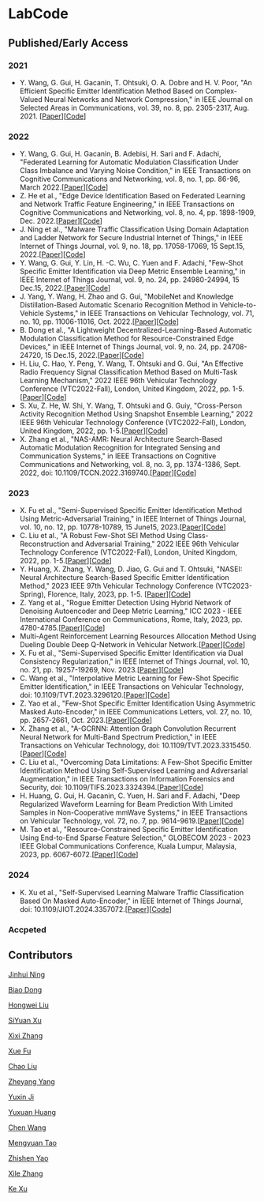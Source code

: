 # LabCode
## Published/Early Access

### 2021

*  Y. Wang, G. Gui, H. Gacanin, T. Ohtsuki, O. A. Dobre and H. V. Poor, "An Efficient Specific Emitter Identification Method Based on Complex-Valued Neural Networks and Network Compression," in IEEE Journal on Selected Areas in Communications, vol. 39, no. 8, pp. 2305-2317, Aug. 2021. [[Paper](https://ieeexplore.ieee.org/abstract/document/9448105)][[Code](https://github.com/BeechburgPieStar/SlimSEI)]

### 2022

*  Y. Wang, G. Gui, H. Gacanin, B. Adebisi, H. Sari and F. Adachi, "Federated Learning for Automatic Modulation Classification Under Class Imbalance and Varying Noise Condition," in IEEE Transactions on Cognitive Communications and Networking, vol. 8, no. 1, pp. 86-96, March 2022.[[Paper](https://ieeexplore.ieee.org/abstract/document/9456904/)][[Code](https://github.com/BeechburgPieStar/FLAMC)]
*  Z. He et al., "Edge Device Identification Based on Federated Learning and Network Traffic Feature Engineering," in IEEE Transactions on Cognitive Communications and Networking, vol. 8, no. 4, pp. 1898-1909, Dec. 2022.[[Paper](https://ieeexplore.ieee.org/abstract/document/9502154)][[Code](https://github.com/BeechburgPieStar/FocalDTI)]
*  J. Ning et al., "Malware Traffic Classification Using Domain Adaptation and Ladder Network for Secure Industrial Internet of Things," in IEEE Internet of Things Journal, vol. 9, no. 18, pp. 17058-17069, 15 Sept.15, 2022.[[Paper](https://ieeexplore.ieee.org/abstract/document/9632825/)][[Code](https://github.com/yzjh/Keras-MTC-DA-Ladder)]
*  Y. Wang, G. Gui, Y. Lin, H. -C. Wu, C. Yuen and F. Adachi, "Few-Shot Specific Emitter Identification via Deep Metric Ensemble Learning," in IEEE Internet of Things Journal, vol. 9, no. 24, pp. 24980-24994, 15 Dec.15, 2022.[[Paper](https://ieeexplore.ieee.org/abstract/document/9846906)][[Code](https://github.com/BeechburgPieStar/FS-SEI)]
*  J. Yang, Y. Wang, H. Zhao and G. Gui, "MobileNet and Knowledge Distillation-Based Automatic Scenario Recognition Method in Vehicle-to-Vehicle Systems," in IEEE Transactions on Vehicular Technology, vol. 71, no. 10, pp. 11006-11016, Oct. 2022.[[Paper](https://ieeexplore.ieee.org/abstract/document/9802718)][[Code](https://github.com/BeechburgPieStar/V2V-Dataset-for-Scenario-Identification)]
*  B. Dong et al., "A Lightweight Decentralized-Learning-Based Automatic Modulation Classification Method for Resource-Constrained Edge Devices," in IEEE Internet of Things Journal, vol. 9, no. 24, pp. 24708-24720, 15 Dec.15, 2022.[[Paper](https://ieeexplore.ieee.org/document/9844135/)][[Code](https://github.com/dongbiao321/MCMBNN-for-CentAMC-and-DecentAMC)]
*  H. Liu, C. Hao, Y. Peng, Y. Wang, T. Ohtsuki and G. Gui, "An Effective Radio Frequency Signal Classification Method Based on Multi-Task Learning Mechanism," 2022 IEEE 96th Vehicular Technology Conference (VTC2022-Fall), London, United Kingdom, 2022, pp. 1-5.[[Paper](https://ieeexplore.ieee.org/abstract/document/10012794)][[Code](https://github.com/LiuK1288/lhw-000)]
*  S. Xu, Z. He, W. Shi, Y. Wang, T. Ohtsuki and G. Guiy, "Cross-Person Activity Recognition Method Using Snapshot Ensemble Learning," 2022 IEEE 96th Vehicular Technology Conference (VTC2022-Fall), London, United Kingdom, 2022, pp. 1-5.[[Paper](https://ieeexplore.ieee.org/abstract/document/10013044)][[Code](https://github.com/NJUPT-Sivan/Cross-person-HAR)]
*  X. Zhang et al., "NAS-AMR: Neural Architecture Search-Based Automatic Modulation Recognition for Integrated Sensing and Communication Systems," in IEEE Transactions on Cognitive Communications and Networking, vol. 8, no. 3, pp. 1374-1386, Sept. 2022, doi: 10.1109/TCCN.2022.3169740.[[Paper](https://ieeexplore.ieee.org/abstract/document/9762373)][[Code](https://github.com/XixiZhang123/NAS-AMR)]

### 2023

*  X. Fu et al., "Semi-Supervised Specific Emitter Identification Method Using Metric-Adversarial Training," in IEEE Internet of Things Journal, vol. 10, no. 12, pp. 10778-10789, 15 June15, 2023.[[Paper](https://ieeexplore.ieee.org/document/10026879)][[Code](https://github.com/lovelymimola/MAT-based-SS-SEI)]
*  C. Liu et al., "A Robust Few-Shot SEI Method Using Class-Reconstruction and Adversarial Training," 2022 IEEE 96th Vehicular Technology Conference (VTC2022-Fall), London, United Kingdom, 2022, pp. 1-5.[[Paper](https://ieeexplore.ieee.org/document/10012716)][[Code](https://github.com/LIUC-000/CRCN-AT)]
*  Y. Huang, X. Zhang, Y. Wang, D. Jiao, G. Gui and T. Ohtsuki, "NASEI: Neural Architecture Search-Based Specific Emitter Identification Method," 2023 IEEE 97th Vehicular Technology Conference (VTC2023-Spring), Florence, Italy, 2023, pp. 1-5. [[Paper](https://ieeexplore.ieee.org/abstract/document/10199409)][[Code](https://github.com/huangyuxuan11/NASEI)]
*  Z. Yang et al., "Rogue Emitter Detection Using Hybrid Network of Denoising Autoencoder and Deep Metric Learning," ICC 2023 - IEEE International Conference on Communications, Rome, Italy, 2023, pp. 4780-4785.[[Paper](https://arxiv.org/abs/2212.00242)][[Code](https://github.com/yzybeibei/DMNet)]
*  Multi-Agent Reinforcement Learning Resources Allocation Method Using Dueling Double Deep Q-Network in Vehicular Network.[[Paper](https://ieeexplore.ieee.org/abstract/document/10123947)][[Code](https://github.com/Ljyx1/paper-codes/tree/master)]
*  X. Fu et al., "Semi-Supervised Specific Emitter Identification via Dual Consistency Regularization," in IEEE Internet of Things Journal, vol. 10, no. 21, pp. 19257-19269, Nov. 2023.[[Paper](https://ieeexplore.ieee.org/abstract/document/10139822)][[Code](https://github.com/lovelymimola/DCR-Based-SemiSEI)]
*  C. Wang et al., "Interpolative Metric Learning for Few-Shot Specific Emitter Identification," in IEEE Transactions on Vehicular Technology, doi: 10.1109/TVT.2023.3296120.[[Paper](https://ieeexplore.ieee.org/abstract/document/10190130)][[Code](https://github.com/chengJoin/InterML-for-FS-SEI)]
*  Z. Yao et al., "Few-Shot Specific Emitter Identification Using Asymmetric Masked Auto-Encoder," in IEEE Communications Letters, vol. 27, no. 10, pp. 2657-2661, Oct. 2023.[[Paper](https://ieeexplore.ieee.org/abstract/document/10243409)][[Code](https://github.com/sleepeach/SFS-SEI)]
*  X. Zhang et al., "A-GCRNN: Attention Graph Convolution Recurrent Neural Network for Multi-Band Spectrum Prediction," in IEEE Transactions on Vehicular Technology, doi: 10.1109/TVT.2023.3315450.[[Paper](https://ieeexplore.ieee.org/abstract/document/10251662/)][[Code](https://github.com/TLTLHILL/A-GCRNN-for-spectrum-prediction)]
*  C. Liu et al., "Overcoming Data Limitations: A Few-Shot Specific Emitter Identification Method Using Self-Supervised Learning and Adversarial Augmentation," in IEEE Transactions on Information Forensics and Security, doi: 10.1109/TIFS.2023.3324394.[[Paper](https://ieeexplore.ieee.org/abstract/document/10285131/)][[Code](https://github.com/LIUC-000/SA2SEI)]
*  H. Huang, G. Gui, H. Gacanin, C. Yuen, H. Sari and F. Adachi, "Deep Regularized Waveform Learning for Beam Prediction With Limited Samples in Non-Cooperative mmWave Systems," in IEEE Transactions on Vehicular Technology, vol. 72, no. 7, pp. 9614-9619.[[Paper](https://ieeexplore.ieee.org/abstract/document/10050781)][[Code](https://github.com/BeechburgPieStar/Beam-Prediction)]
*  M. Tao et al., "Resource-Constrained Specific Emitter Identification Using End-to-End Sparse Feature Selection," GLOBECOM 2023 - 2023 IEEE Global Communications Conference, Kuala Lumpur, Malaysia, 2023, pp. 6067-6072.[[Paper](https://ieeexplore.ieee.org/abstract/document/10436740)][[Code](https://github.com/sleepeach/SFS-SEI)]

### 2024
*   K. Xu et al., "Self-Supervised Learning Malware Traffic Classification Based On Masked Auto-Encoder," in IEEE Internet of Things Journal, doi: 10.1109/JIOT.2024.3357072.[[Paper](https://ieeexplore.ieee.org/abstract/document/10411960)][[Code](https://github.com/TsuiHark/Self-supervised_MTC)]
  
### Accpeted


## Contributors
[Jinhui Ning](https://github.com/yzjh)

[Biao Dong](https://github.com/dongbiao321)

[Hongwei Liu](https://github.com/LiuK1288)

[SiYuan Xu](https://github.com/NJUPT-Sivan)

[Xixi Zhang](https://github.com/XixiZhang123)

[Xue Fu](https://github.com/lovelymimola)

[Chao Liu](https://github.com/LIUC-000)

[Zheyang Yang](https://github.com/yzybeibei)

[Yuxin Ji](https://github.com/Ljyx1)

[Yuxuan Huang](https://github.com/huangyuxuan11)

[Chen Wang](https://github.com/chengJoin)

[Mengyuan Tao](https://github.com/sleepeach)

[Zhishen Yao](https://github.com/YZS666)

[Xile Zhang](https://github.com/TLTLHILL)

[Ke Xu](https://github.com/TsuiHark)
